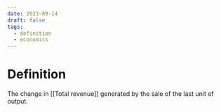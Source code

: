 ```yaml
---
date: 2023-09-14
draft: false
tags:
  - definition
  - economics
---
```

# Definition

The change in [[Total revenue]] generated by the sale of the last unit of output.